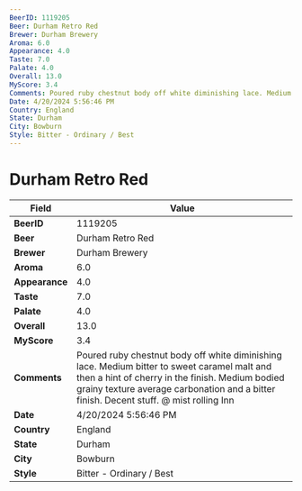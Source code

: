 ```yaml
---
BeerID: 1119205
Beer: Durham Retro Red
Brewer: Durham Brewery
Aroma: 6.0
Appearance: 4.0
Taste: 7.0
Palate: 4.0
Overall: 13.0
MyScore: 3.4
Comments: Poured ruby chestnut body off white diminishing lace. Medium bitter to sweet caramel malt and then a hint of cherry in the finish. Medium bodied grainy texture average carbonation and a bitter finish. Decent stuff. @ mist rolling Inn
Date: 4/20/2024 5:56:46 PM
Country: England
State: Durham
City: Bowburn
Style: Bitter - Ordinary / Best
---
```


# Durham Retro Red

| Field         | Value |
|---------------|-------|
| **BeerID** | 1119205 |
| **Beer** | Durham Retro Red |
| **Brewer** | Durham Brewery |
| **Aroma** | 6.0 |
| **Appearance** | 4.0 |
| **Taste** | 7.0 |
| **Palate** | 4.0 |
| **Overall** | 13.0 |
| **MyScore** | 3.4 |
| **Comments** | Poured ruby chestnut body off white diminishing lace. Medium bitter to sweet caramel malt and then a hint of cherry in the finish. Medium bodied grainy texture average carbonation and a bitter finish. Decent stuff. @ mist rolling Inn  |
| **Date** | 4/20/2024 5:56:46 PM |
| **Country** | England |
| **State** | Durham |
| **City** | Bowburn |
| **Style** | Bitter - Ordinary / Best |
